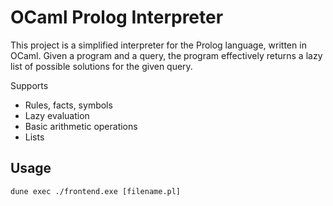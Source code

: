 # OCaml Prolog Interpreter

This project is a simplified interpreter for the Prolog language, written in OCaml. Given a program and a query, the program effectively returns a lazy list of possible solutions for the given query. 

Supports
* Rules, facts, symbols
* Lazy evaluation
* Basic arithmetic operations
* Lists

## Usage

```
dune exec ./frontend.exe [filename.pl]
```